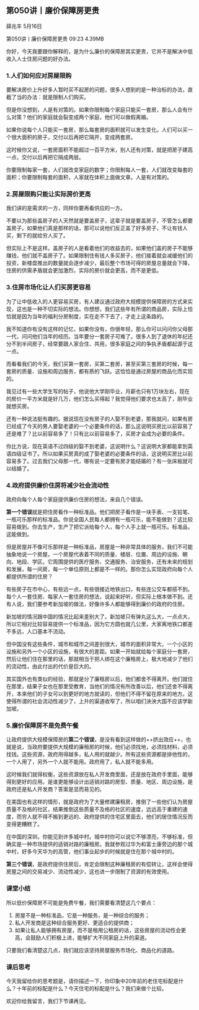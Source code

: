 

## 第050讲丨廉价保障房更贵


薛兆丰
 5月16日

第050讲丨廉价保障房更贵
09:23 4.39MB


你好，今天我要跟你解释的，是为什么廉价的保障房其实更贵，它并不是解决中低收入人士住房问题的好办法。

### 1.人们如何应对房屋限购

要解决房价上升好多人暂时买不起房的问题，很多人想到的是一种治标的办法，直截了当的办法：就是限制人们购买。

但是你没想到，人是有对策的。如果你限制每个家庭只能买一套房，那么人会有什么对策？他们的家庭就会裂变成两个家庭，他们可以做假离婚。

如果你说每个人只能买一套房，那么每套房的面积就可以发生变化。人们可以买一个很大面积的房子，交付以后再把它隔开，变成两套房。

这时候你又说，一套房面积不能超过一百平方米，别人还有对策，就是把房子建高一点，交付以后再把它隔成两层。

你要限制每家一套，人们就改变家庭的数字；你限制每人一套，人们就改变每套的面积；你要限制每套的面积，人家就在体积上面做文章。人是有对策的。

### 2.房屋限购只能让实际房价更高

我们讲的是需求的一方，同样你要再看供应的一方。

不要以为那些盖房子的人天然就是要盖房子，这辈子就是要盖房子，不管怎么都要盖房子。如果他们真是那样的话，那可以说他们反正盖了好多房子，不让有钱人买，剩下的就给穷人买了。

但实际上不是这样。盖房子的人是看着他们的收益去的，如果他们盖的房子不能够赚钱，他们就不盖房子了。如果限制住有钱人多买房子，他们接着就会减缓他们的投资，新楼盘推出的数量就会逐步减少，最后整个市场可得的房屋总量就会下降，住房的供需矛盾就会更加激烈，实际的房价就会更高，而不是更低。

### 3.住房市场化让人们买房更容易

为了让中低收入的人更容易买房，有人建议通过政府大规模提供保障房的方式来实现，这也是一种不切实际的想法。你想想，我们这些年有所谓的商品房，实际上恰恰就是因为当年的福利分房制度，实在走不下去了，才走上这条路的。

我不知道你有没有这样的记忆，如果你没有，你很年轻，那么你可以问问你父母那一代，问问他们当年的经历。当年要分一套房子可难了。很多人到了退休的年纪还分不到半间房子，经常要跟人家合住、共用，很多家庭之间的争执矛盾都起源于这一点。

而看看我们的今天，我们买第一套房，买第二套房，甚至买第三套房的时候，每一套房的质量、设施和周边服务，都有质的飞跃。这恰恰是通过房屋的商品化而实现的。

我见过有一些大学生写的帖子，他说他大学刚毕业，月薪也只有1万块左右，现在的房价一平方米就是好几万，他们怎么买得起？我觉得他们要求也太高了，刚毕业就想买房。

还有一种说法挺有趣的。据说现在没有房子的人娶不到老婆，那我就问，如果有房已经成了今天的男人要娶老婆的一个必要条件的话，那么这说明买房比以前容易了还是难了？比以前容易多了！只有比以前容易多了，买房才会成为必要的条件。

你比方说，现在英语不过四级的娶不到老婆，这说明什么？这说明大家都能拿到英语四级证书了。所以如果买房真的成了娶老婆的必要条件的话，这说明买房比以前容易多了。过去我们父母那一代，哪有说一定要有房才能结婚的？有一张床板就可以结婚了。

### 4.政府提供廉价住房将减少社会流动性

政府向每个人每个家庭提供廉价住房的想法，来自几个错误。

**第一个错误**就是把住房看作一种标准品。他们把房子看作是一块手表、一支铅笔、一瓶可乐那样的标准品。你说全国人民每人都拥有一瓶可乐，能不能做到？这比较容易做到。你去生产，生产了把它派给每个人，每个人手上就一瓶可乐。标准品，这能做到。

但是房屋并不像可乐那样是一种标准品，房屋是一种非常具体的服务，我们不可能抽象地说一个房屋。一个房屋代表着不同的质量、楼层、位置、周边的设施、朝向、地段、学区。它周围提供的医疗服务、交通服务、治安服务，还有未来的规划和发展，每一间房，每一个单位原则上都是不一样的。那你怎么实现政府向每个人都提供所谓的住房？

有些房子在市中心，有些远一点，有些很接近地铁出口，有些连公交车都搭不到。每个人一套住房、每家人一套住房的想法，说起来好听，但实际上根本做不到。还有人说，我们要参考新加坡的做法，好像许多人都能够得到廉价的政府的住房。

新加坡的情况跟中国的情况比起来差别大了。新加坡只有弹丸这么大，一点点大，所以它相对比较容易提供一个标准品，因为它方圆也就几公里，大家离地铁口都差不多远，人口基本不流动。

但中国没有这些条件，城市和城市之间差别很大，城市的面积非常大，一个小区的设施和另外一个小区的设施，有很大的差距。如果一开始就给每个家庭分一套房，然后让他们住在那里的话，那就相当于把人绑在这个廉租房上，极大地减少了他们的流动性，由此付出的代价是巨大的。

其实国外也有类似的经验，那就是分了廉租房以后，他们都舍不得离开。他们就住在那里，结果子女也在那里受教育，当他们的情况有所改善以后，他们还舍不得离开，本来他们的子女可以到更好的地方就读的，但他们不得不留在原来的地方。这使得所谓的社会流动性减少了，上升的渠道收窄了，所以咱们泱泱大国不应该学新加坡。

### 5.廉价保障房不是免费午餐

让政府提供大规模保障房的**第二个错误**，是没有看到这样做的++挤出效应++，也就是说，当政府要提供大规模的廉租房的时候，他们必须找地，必须找材料，必须找钱。这些资源，政府用得越多，私人用的就越少。所有这些资源都是排他性的，一个人用了，另外一个人就不能用。政府用了，私人就不能多用。

这时候我们就得权衡，这些资源放在私人开发商里面，还是放在政府手里面，能够得到更好的应用。是谁更能够设计出适销对路的房型、质量、地区、周边设施，是政府还是私人开发商？答案是显而易见的。

在美国也有这样的情形，就是政府为了大量修建廉租房，推倒了一些他们认为房屋质量不及格的社区，结果推倒这些质量不及格的社区的速度，远远高于重建的速度，而穷人就不得不搬到更远的、政府提供的住宅区里面去，他们的居住情况反而变得更糟糕了。

在中国的深圳，你能见到许多城中村。城中村你可以说它不够漂亮，不够标准，但确实是一种市场提供的适销对路的廉租房。我就参观过华为和富士康旁边的那个城中村，好多今天华为的高管，他们事业起步的时候就是住在那个城中村的。

**第三个错误**，是政府提供住房后，肯定会限制这种廉租房的有偿转让，这样会使得房屋之间的交易减少、流动性减少，这也进一步限制了资源的有效使用。

### 课堂小结

所以低价保障房不可能是免费午餐，我们需要看清楚这几个要点：

1. 房屋不是一种标准品，它是一种服务，是一种综合的服务；
2. 私人开发商是这种综合服务更好、更适合的提供商；
3. 如果让私人能够拥有房屋，而不是租用公租房的话，这些房屋的流动性会更高，会鼓励人们积极上进，能够扩大不同家庭上升的渠道。

只要我们看清楚这几点，我们就应该坚持房屋服务市场化、商品化的道路。

### 课后思考

今天我留给你的思考题是，请你描述一下，你印象中20年前的老住宅标配是什么？十年前的标配是什么？今天住宅的标配是什么？我们来做个比较。

欢迎你给我留言，我们下节课再见。